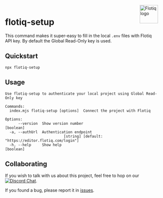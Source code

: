 <a href="https://flotiq.com/">
    <img src="https://editor.flotiq.com/fonts/fq-logo.svg" alt="Flotiq logo" title="Flotiq" align="right" height="60" />
</a>


flotiq-setup
============

This command makes it super-easy to fill in the local `.env` files with Flotiq API key.
By default the Global Read-Only key is used.




## Quickstart

```
npx flotiq-setup
```

## Usage

```
Use flotiq-setup to authenticate your local project using Global Read-Only key

Commands:
  index.mjs flotiq-setup [options]  Connect the project with Flotiq

Options:
      --version  Show version number                                   [boolean]
  -a, --authUrl  Authentication endpoint
                           [string] [default: "https://editor.flotiq.com/login"]
  -h, --help     Show help                                             [boolean]
```

## Collaborating

If you wish to talk with us about this project, feel free to hop on our [![Discord Chat](https://img.shields.io/discord/682699728454025410.svg)](https://discord.gg/FwXcHnX).

If you found a bug, please report it in [issues](https://github.com/flotiq/flotiq-setup).
